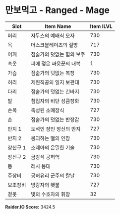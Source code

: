#  만보먹고 -  Ranged -  Mage

| Slot | Item Name | Item ILVL |
|------|-----------|-----------|
| 머리 | 자두스의 예배식 모자 | 730 |
| 목 | 더스크블레이즈의 절망 | 717 |
| 어깨 | 점술가의 덧없는 힘의 보주 | 730 |
| 속옷 | 피에 젖은 싸움꾼의 내복 | 1 |
| 가슴 | 점술가의 덧없는 복장 | 730 |
| 허리 | 제련직공의 일지 보관대 | 730 |
| 다리 | 점술가의 덧없는 긴바지 | 730 |
| 발 | 침입자의 비단 성큼장화 | 730 |
| 손목 | 축성된 소매장식 | 727 |
| 손 | 점술가의 덧없는 반장갑 | 730 |
| 반지 1 | 토석인 장인 정신의 반지 | 727 |
| 반지 2 | 붕괴하는 별의 인장 | 730 |
| 장신구 1 | 소레아의 은밀한 기술 | 730 |
| 장신구 2 | 금강석 공허핵 | 730 |
| 등 | 레시 붕대 | 730 |
| 주장비 | 공허유리 군주의 칼날 | 730 |
| 보조장비 | 방랑자의 횃불 | 727 |
| 겉옷 | 빛의 수호자의 휘장 | 32 |

**Raider.IO Score:** 3424.5

